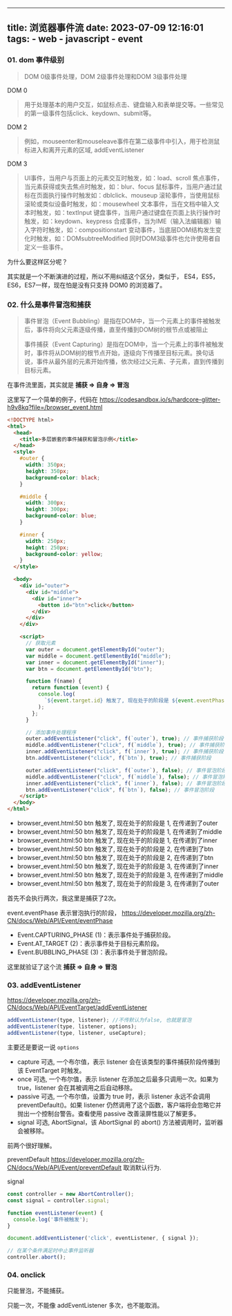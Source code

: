 
---
title: 浏览器事件流
date: 2023-07-09 12:16:01
tags: 
    - web
    - javascript
    - event
---

### 01. dom 事件级别

> DOM 0级事件处理，DOM 2级事件处理和DOM 3级事件处理

DOM 0 

> 用于处理基本的用户交互，如鼠标点击、键盘输入和表单提交等。一些常见的第一级事件包括click、keydown、submit等。

DOM 2

> 例如，mouseenter和mouseleave事件在第二级事件中引入，用于检测鼠标进入和离开元素的区域, addEventListener

DOM 3

> UI事件，当用户与页面上的元素交互时触发，如：load、scroll
> 焦点事件，当元素获得或失去焦点时触发，如：blur、focus
> 鼠标事件，当用户通过鼠标在页面执行操作时触发如：dblclick、mouseup
> 滚轮事件，当使用鼠标滚轮或类似设备时触发，如：mousewheel
> 文本事件，当在文档中输入文本时触发，如：textInput
> 键盘事件，当用户通过键盘在页面上执行操作时触发，如：keydown、keypress
> 合成事件，当为IME（输入法编辑器）输入字符时触发，如：compositionstart
> 变动事件，当底层DOM结构发生变化时触发，如：DOMsubtreeModified
> 同时DOM3级事件也允许使用者自定义一些事件。

为什么要这样区分呢？

其实就是一个不断演进的过程，所以不用纠结这个区分，类似于， ES4，ES5，ES6，ES7一样，现在怕是没有只支持 DOM0 的浏览器了。

### 02. 什么是事件冒泡和捕获

> 事件冒泡（Event Bubbling）是指在DOM中，当一个元素上的事件被触发后，事件将向父元素逐级传播，直至传播到DOM树的根节点或被阻止
> 
> 事件捕获（Event Capturing）是指在DOM中，当一个元素上的事件被触发时，事件将从DOM树的根节点开始，逐级向下传播至目标元素。换句话说，事件从最外层的元素开始传播，依次经过父元素、子元素，直到传播到目标元素。

在事件流里面，其实就是 **捕获 => 自身 => 冒泡**

这里写了一个简单的例子，代码在 https://codesandbox.io/s/hardcore-glitter-h9v8kq?file=/browser_event.html

```html
<!DOCTYPE html>
<html>
  <head>
    <title>多层嵌套的事件捕获和冒泡示例</title>
  </head>
  <style>
    #outer {
      width: 350px;
      height: 350px;
      background-color: black;
    }

    #middle {
      width: 300px;
      height: 300px;
      background-color: blue;
    }

    #inner {
      width: 250px;
      height: 250px;
      background-color: yellow;
    }
  </style>

  <body>
    <div id="outer">
      <div id="middle">
        <div id="inner">
          <button id="btn">click</button>
        </div>
      </div>
    </div>

    <script>
      // 获取元素
      var outer = document.getElementById("outer");
      var middle = document.getElementById("middle");
      var inner = document.getElementById("inner");
      var btn = document.getElementById("btn");

      function f(name) {
        return function (event) {
          console.log(
            `${event.target.id} 触发了, 现在处于的阶段是 ${event.eventPhase}, 在传递到了${name}`
          );
        };
      }

      // 添加事件处理程序
      outer.addEventListener("click", f(`outer`), true); // 事件捕获阶段
      middle.addEventListener("click", f(`middle`), true); // 事件捕获阶段
      inner.addEventListener("click", f(`inner`), true); // 事件捕获阶段
      btn.addEventListener("click", f(`btn`), true); // 事件捕获阶段

      outer.addEventListener("click", f(`outer`), false); // 事件冒泡阶段
      middle.addEventListener("click", f(`middle`), false); // 事件冒泡阶段
      inner.addEventListener("click", f(`inner`), false); // 事件冒泡阶段
      btn.addEventListener("click", f(`btn`), false); // 事件冒泡阶段
    </script>
  </body>
</html>
```


- browser_event.html:50 btn 触发了, 现在处于的阶段是 1, 在传递到了outer
- browser_event.html:50 btn 触发了, 现在处于的阶段是 1, 在传递到了middle
- browser_event.html:50 btn 触发了, 现在处于的阶段是 1, 在传递到了inner
- browser_event.html:50 btn 触发了, 现在处于的阶段是 2, 在传递到了btn
- browser_event.html:50 btn 触发了, 现在处于的阶段是 2, 在传递到了btn
- browser_event.html:50 btn 触发了, 现在处于的阶段是 3, 在传递到了inner
- browser_event.html:50 btn 触发了, 现在处于的阶段是 3, 在传递到了middle
- browser_event.html:50 btn 触发了, 现在处于的阶段是 3, 在传递到了outer

首先不会执行两次，我这里是捕获了2次。 

event.eventPhase 表示冒泡执行的阶段， https://developer.mozilla.org/zh-CN/docs/Web/API/Event/eventPhase

- Event.CAPTURING_PHASE (1)：表示事件处于捕获阶段。
- Event.AT_TARGET (2)：表示事件处于目标元素阶段。
- Event.BUBBLING_PHASE (3)：表示事件处于冒泡阶段。

这里就验证了这个流 **捕获 => 自身 => 冒泡**

### 03. addEventListener

https://developer.mozilla.org/zh-CN/docs/Web/API/EventTarget/addEventListener

```js
addEventListener(type, listener); //不传默认为false, 也就是冒泡
addEventListener(type, listener, options);
addEventListener(type, listener, useCapture);
```

主要还是要说一说 `options`

- capture 可选, 一个布尔值，表示 listener 会在该类型的事件捕获阶段传播到该 EventTarget 时触发。
- once 可选, 一个布尔值，表示 listener 在添加之后最多只调用一次。如果为 true，listener 会在其被调用之后自动移除。
- passive 可选, 一个布尔值，设置为 true 时，表示 listener 永远不会调用 preventDefault()。如果 listener 仍然调用了这个函数，客户端将会忽略它并抛出一个控制台警告。查看使用 passive 改善滚屏性能以了解更多。
- signal 可选,  AbortSignal，该 AbortSignal 的 abort() 方法被调用时，监听器会被移除。

前两个很好理解。

preventDefault https://developer.mozilla.org/zh-CN/docs/Web/API/Event/preventDefault 取消默认行为.

signal 

```ts
const controller = new AbortController();
const signal = controller.signal;

function eventListener(event) {
  console.log('事件被触发');
}

document.addEventListener('click', eventListener, { signal });

// 在某个条件满足时中止事件监听器
controller.abort();
```

### 04. onclick 

只能冒泡，不能捕获。

只能一次，不能像 addEventListener 多次，也不能取消。